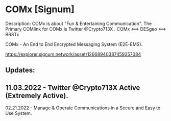 # COMx [Signum]
Description: COMx is about "Fun & Entertaining Communication". The Primary COMlink for COMx is Twitter @Crypto713X . COMx <==> DESgeo <==> BRSTx


COMx - An End to End Encrypted Messaging System (E2E-EMS).

https://explorer.signum.network/asset/12668940387459257084

Updates:
---

11.03.2022 - Twitter @Crypto713X Active (Extremely Active).
--
02.21.2022 - Manage & Operate Communications in a Secure and Easy to Use System.  
